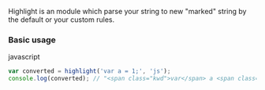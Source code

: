 Highlight is an module which parse your string to new "marked" string by the default or your custom rules.

### Basic usage

javascript
```js
var converted = highlight('var a = 1;', 'js');
console.log(converted); // "<span class="kwd">var</span> a <span class="opt">=</span> <span class="num">1</span>;"
```